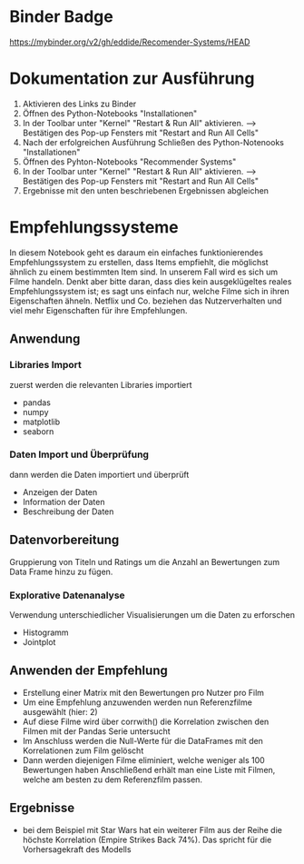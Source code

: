 # Binder Badge
https://mybinder.org/v2/gh/eddide/Recomender-Systems/HEAD

# Dokumentation zur Ausführung
1. Aktivieren des Links zu Binder
2. Öffnen des Python-Notebooks "Installationen"
3. In der Toolbar unter "Kernel" "Restart & Run All" aktivieren. --> Bestätigen des Pop-up Fensters mit "Restart and Run All Cells"
4. Nach der erfolgreichen Ausführung Schließen des Python-Notenooks "Installationen"
5. Öffnen des Pyhton-Notebooks "Recommender Systems"
6. In der Toolbar unter "Kernel" "Restart & Run All" aktivieren. --> Bestätigen des Pop-up Fensters mit "Restart and Run All Cells"
7. Ergebnisse mit den unten beschriebenen Ergebnissen abgleichen

# Empfehlungssysteme
In diesem Notebook geht es daraum ein einfaches funktionierendes Empfehlungssystem zu erstellen, dass Items empfiehlt, die möglichst ähnlich zu einem bestimmten Item sind. In unserem Fall wird es sich um Filme handeln. Denkt aber bitte daran, dass dies kein ausgeklügeltes reales Empfehlungssystem ist; es sagt uns einfach nur, welche Filme sich in ihren Eigenschaften ähneln. Netflix und Co. beziehen das Nutzerverhalten und viel mehr Eigenschaften für ihre Empfehlungen.

## Anwendung
### Libraries Import
zuerst werden die relevanten Libraries importiert
- pandas
- numpy
- matplotlib
- seaborn
### Daten Import und Überprüfung
dann werden die Daten importiert und überprüft
- Anzeigen der Daten
- Information der Daten
- Beschreibung der Daten
## Datenvorbereitung
Gruppierung von Titeln und Ratings um die Anzahl an Bewertungen zum Data Frame hinzu zu fügen.
### Explorative Datenanalyse
Verwendung unterschiedlicher Visualisierungen um die Daten zu erforschen
- Histogramm
- Jointplot
## Anwenden der Empfehlung
- Erstellung einer Matrix mit den Bewertungen pro Nutzer pro Film
- Um eine Empfehlung anzuwenden werden nun Referenzfilme ausgewählt (hier: 2)
- Auf diese Filme wird über corrwith() die Korrelation zwischen den Filmen mit der Pandas Serie untersucht
- Im Anschluss werden die Null-Werte für die DataFrames mit den Korrelationen zum Film gelöscht
- Dann werden diejenigen Filme eliminiert, welche weniger als 100 Bewertungen haben
Anschließend erhält man eine Liste mit Filmen, welche am besten zu dem Referenzfilm passen.

## Ergebnisse
- bei dem Beispiel mit Star Wars hat ein weiterer Film aus der Reihe die höchste Korrelation (Empire Strikes Back 74%). Das spricht für die Vorhersagekraft des Modells
